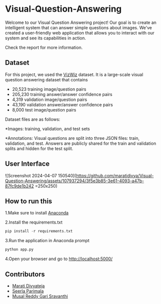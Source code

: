 # Visual-Question-Answering

Welcome to our Visual Question Answering project! Our goal is to create an intelligent system that can answer simple questions about images. We've created a user-friendly web application that allows you to interact with our system and see its capabilities in action.

Check the report for more information.

## Dataset
For this project, we used the [VizWiz](https://www.kaggle.com/datasets/lhanhsin/vizwiz/data) dataset. It is a large-scale visual question answering dataset that contains

* 20,523 training image/question pairs
* 205,230 training answer/answer confidence pairs
* 4,319 validation image/question pairs
* 43,190 validation answer/answer confidence pairs
* 8,000 test image/question pairs
  
Dataset files are as follows:

*Images: training, validation, and test sets

*Annotations: Visual questions are split into three JSON files: train, validation, and test. Answers are publicly shared for the train and validation splits and hidden for the test split.

## User Interface

![Screenshot 2024-04-07 150540](https://github.com/maratidivya/Visual-Question-Answering/assets/107937294/3f5e3b85-3e61-4093-a47b-87fc9de1b242 =250x250)


## How to run this
1.Make sure to install [Anaconda](https://www.anaconda.com/download/success)

2.Install the requirements.txt

  ```python
  pip install -r requirements.txt
  ```

3.Run the application in Anaconda prompt

```python
python app.py
```

4.Open your browser and go to [http://localhost:5000/](http://localhost:5000/)

## Contributors
* [Marati Divyateja](https://github.com/maratidivya)
* [Seerla Parimala](https://github.com/seerla-parimala)
* [Musal Reddy Gari Sravanthi](https://github.com/mrgsravanthi)




